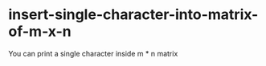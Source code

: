 # insert-single-character-into-matrix-of-m-x-n
You can print a single character inside  m * n matrix
